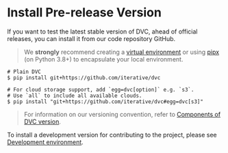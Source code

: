 # Install Pre-release Version

If you want to test the latest stable version of DVC, ahead of official
releases, you can install it from our code repository GitHub.

> We **strongly** recommend creating a
> [virtual environment](https://python.readthedocs.io/en/stable/library/venv.html)
> or using
> [pipx](https://packaging.python.org/guides/installing-stand-alone-command-line-tools/)
> (on Python 3.8+) to encapsulate your local environment.

```cli
# Plain DVC
$ pip install git+https://github.com/iterative/dvc

# For cloud storage support, add `egg=dvc[option]` e.g. `s3`.
# Use `all` to include all available clouds.
$ pip install "git+https://github.com/iterative/dvc#egg=dvc[s3]"
```

> For information on our versioning convention, refer to
> [Components of DVC version](/doc/command-reference/version#components-of-dvc-version).

To install a development version for contributing to the project, please see
[Development environment](/doc/user-guide/contributing/core#development-environment).
